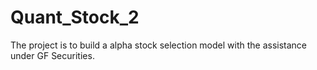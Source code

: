 # Quant_Stock_2
The project is to build a alpha stock selection model with the assistance under GF Securities.
